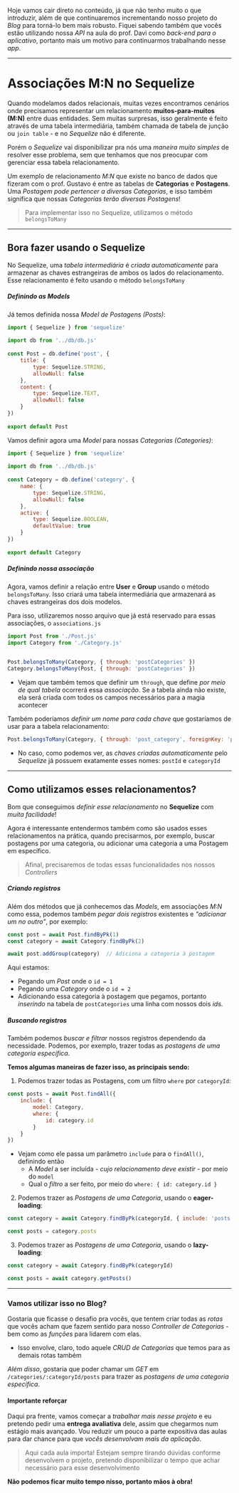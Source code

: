 
Hoje vamos cair direto no conteúdo, já que não tenho muito o que introduzir, além de que continuaremos incrementando nosso projeto do *Blog* para torná-lo bem mais robusto. Fiquei sabendo também que vocês estão utilizando nossa *API* na aula do prof. Davi como *back-end para o aplicativo*, portanto mais um motivo para continuarmos trabalhando nesse *app*.

---
# Associações **M:N** no Sequelize

Quando modelamos dados relacionais, muitas vezes encontramos cenários onde precisamos representar um relacionamento **muitos-para-muitos (M:N)** entre duas entidades. Sem muitas surpresas, isso geralmente é feito através de uma tabela intermediária, também chamada de tabela de junção ou `join table` - e no *Sequelize* não é diferente.

Porém o *Sequelize* vai disponibilizar pra nós uma *maneira muito simples* de resolver esse problema, sem que tenhamos que nos preocupar com gerenciar essa tabela relacionamento.

Um exemplo de relacionamento *M:N* que existe no banco de dados que fizeram com o prof. Gustavo é entre as tabelas de **Categorias** e **Postagens**. Uma *Postagem pode pertencer a diversas Categorias*, e isso também significa que nossas *Categorias terão diversas Postagens*!

> Para implementar isso no Sequelize, utilizamos o método `belongsToMany`

---

## Bora fazer usando o Sequelize

No Sequelize, uma *tabela intermediária* é *criada automaticamente* para armazenar as chaves estrangeiras de ambos os lados do relacionamento. Esse relacionamento é feito usando o método `belongsToMany`

##### Definindo as Models
Já temos definida nossa *Model de Postagens (Posts)*:
```js
import { Sequelize } from 'sequelize'
  
import db from '../db/db.js'
  
const Post = db.define('post', {
	title: {
		type: Sequelize.STRING,
		allowNull: false
	},
	content: {
		type: Sequelize.TEXT,
		allowNull: false
	}
})
  
export default Post
```

Vamos definir agora uma *Model* para nossas *Categorias (Categories)*:
```js
import { Sequelize } from 'sequelize'
  
import db from '../db/db.js'
  
const Category = db.define('category', {
	name: {
		type: Sequelize.STRING,
		allowNull: false
	},
	active: {
		type: Sequelize.BOOLEAN,
		defaultValue: true
	}
})
  
export default Category
```


##### Definindo nossa associação
Agora, vamos definir a relação entre **User** e **Group** usando o método `belongsToMany`. Isso criará uma tabela intermediária que armazenará as chaves estrangeiras dos dois modelos.

Para isso, utilizaremos nosso arquivo que já está reservado para essas associações, o `associations.js`
```js
import Post from './Post.js'
import Category from './Category.js'
  

Post.belongsToMany(Category, { through: 'postCategories' })
Category.belongsToMany(Post, { through: 'postCategories' })
```
- Vejam que também temos que definir um `through`, que define *por meio de qual tabela* ocorrerá essa *associação*. Se a tabela ainda não existe, ela será criada com todos os campos necessários para a magia acontecer

Também poderíamos *definir um nome para cada chave* que gostaríamos de usar para a tabela relacionamento:
```js
Post.belongsToMany(Category, { through: 'post_category', foreignKey: 'postId' })
```
- No caso, como podemos ver, as *chaves criadas automaticamente* pelo *Sequelize* já possuem exatamente esses nomes: `postId` e `categoryId`

---

## Como utilizamos esses relacionamentos?

Bom que conseguimos *definir esse relacionamento* no **Sequelize** com *muita facilidade*!

Agora é interessante entendermos também como são usados esses relacionamentos na prática, quando precisarmos, por exemplo, buscar postagens por uma categoria, ou adicionar uma categoria a uma Postagem em específico.

> Afinal, precisaremos de todas essas funcionalidades nos nossos *Controllers*

##### Criando registros
Além dos métodos que já conhecemos das *Models*, em associações *M:N* como essa, podemos também *pegar dois registros* existentes e *"adicionar um no outro"*, por exemplo:
   ```js
   const post = await Post.findByPk(1)
   const category = await Category.findByPk(2)
   
   await post.addGroup(category)  // Adiciona a categoria à postagem
   ```
Aqui estamos:
- Pegando um *Post* onde o `id = 1`
- Pegando uma *Category* onde o `id = 2`
- Adicionando essa categoria à postagem que pegamos, portanto *inserindo* na tabela de `postCategories` uma linha com nossos dois *ids*.

##### Buscando registros
Também podemos *buscar e filtrar* nossos registros dependendo da necessidade. Podemos, por exemplo, trazer todas as *postagens de uma categoria específica*.

**Temos algumas maneiras de fazer isso, as principais sendo:**

1. Podemos trazer todas as Postagens, com um filtro `where` por `categoryId`:
```js
const posts = await Post.findAll({
	include: {
		model: Category,
		where: {
			id: category.id
		}
	}
})
```
- Vejam como ele passa um parâmetro `include` para o `findAll()`, definindo então
	- A *Model* a ser incluída - *cujo relacionamento deve existir* - por meio do `model`
	- Qual o *filtro* a ser feito, por meio do `where: { id: category.id }`

2. Podemos trazer as *Postagens de uma Categoria*, usando o **eager-loading**:
```js
const category = await Category.findByPk(categoryId, { include: 'posts' })

const posts = category.posts
```

3. Podemos trazer as *Postagens de uma Categoria*, usando o **lazy-loading**:
```js
const category = await Category.findByPk(categoryId)

const posts = await category.getPosts()
```

---

### Vamos utilizar isso no Blog?

Gostaria que ficasse o desafio pra vocês, que tentem criar todas as *rotas* que vocês acham que fazem sentido para nosso *Controller de Categorias* - bem como as *funções* para lidarem com elas.
- Isso envolve, claro, todo aquele *CRUD de Categorias* que temos para as demais rotas também

*Além disso*, gostaria que poder chamar um *GET* em `/categories/:categoryId/posts` para trazer as *postagens de uma categoria específica*.

#### Importante reforçar
Daqui pra frente, vamos começar a *trabalhar mais nesse projeto* e eu pretendo pedir uma **entrega avaliativa** dele, assim que chegarmos num estágio mais avançado. Vou reduzir um pouco a parte expositiva das aulas para dar chance para que *vocês desenvolvam mais da aplicação*.

> Aqui cada aula importa! Estejam sempre tirando dúvidas conforme desenvolvem o projeto, pretendo disponibilizar o tempo que achar necessário para esse desenvolvimento

**Não podemos ficar muito tempo nisso, portanto mãos à obra!**